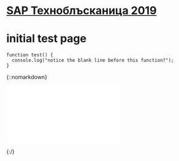 # <a href="/docs/technoteaser2019">SAP Техноблъсканица 2019</a>

# initial test page

```
function test() {
  console.log("notice the blank line before this function?");
}
```

{::nomarkdown}

<iframe src="testHtml.html" frameBorder=0 scrolling=no></iframe>

{:/}


